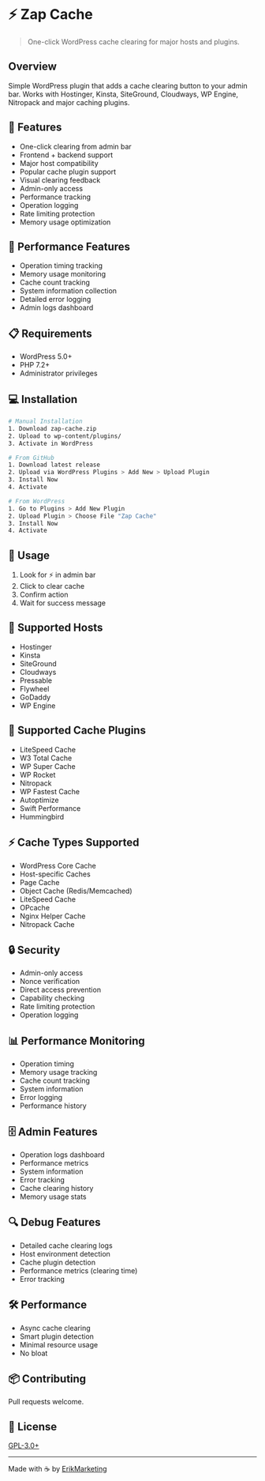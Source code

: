 # ⚡ Zap Cache

> One-click WordPress cache clearing for major hosts and plugins.

## Overview

Simple WordPress plugin that adds a cache clearing button to your admin bar. Works with Hostinger, Kinsta, SiteGround, Cloudways, WP Engine, Nitropack and major caching plugins.

## 🚀 Features

* One-click clearing from admin bar
* Frontend + backend support
* Major host compatibility
* Popular cache plugin support
* Visual clearing feedback
* Admin-only access
* Performance tracking
* Operation logging
* Rate limiting protection
* Memory usage optimization

## 💫 Performance Features

* Operation timing tracking
* Memory usage monitoring
* Cache count tracking
* System information collection
* Detailed error logging
* Admin logs dashboard

## 📋 Requirements

* WordPress 5.0+
* PHP 7.2+
* Administrator privileges

## 💻 Installation

```bash
# Manual Installation
1. Download zap-cache.zip
2. Upload to wp-content/plugins/
3. Activate in WordPress

# From GitHub
1. Download latest release
2. Upload via WordPress Plugins > Add New > Upload Plugin
3. Install Now
4. Activate

# From WordPress
1. Go to Plugins > Add New Plugin
2. Upload Plugin > Choose File "Zap Cache"
3. Install Now
4. Activate
```

## 🔧 Usage

1. Look for ⚡ in admin bar
2. Click to clear cache
3. Confirm action
4. Wait for success message

## 🏢 Supported Hosts

* Hostinger
* Kinsta
* SiteGround
* Cloudways
* Pressable
* Flywheel
* GoDaddy
* WP Engine

## 🔌 Supported Cache Plugins

* LiteSpeed Cache
* W3 Total Cache
* WP Super Cache
* WP Rocket
* Nitropack
* WP Fastest Cache
* Autoptimize
* Swift Performance
* Hummingbird

## ⚡ Cache Types Supported

* WordPress Core Cache
* Host-specific Caches
* Page Cache
* Object Cache (Redis/Memcached)
* LiteSpeed Cache
* OPcache
* Nginx Helper Cache
* Nitropack Cache

## 🔒 Security

* Admin-only access
* Nonce verification
* Direct access prevention
* Capability checking
* Rate limiting protection
* Operation logging

## 📊 Performance Monitoring

* Operation timing
* Memory usage tracking
* Cache count tracking
* System information
* Error logging
* Performance history

## 🗄️ Admin Features

* Operation logs dashboard
* Performance metrics
* System information
* Error tracking
* Cache clearing history
* Memory usage stats

## 🔍 Debug Features
* Detailed cache clearing logs
* Host environment detection
* Cache plugin detection
* Performance metrics (clearing time)
* Error tracking

## 🛠️ Performance

* Async cache clearing
* Smart plugin detection
* Minimal resource usage
* No bloat

## 📦 Contributing

Pull requests welcome.

## 📝 License

[GPL-3.0+](http://www.gnu.org/licenses/gpl-3.0.txt)

---
Made with ☕ by [ErikMarketing](https://erik.marketing)


